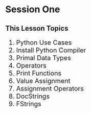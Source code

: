 # Session One

<h2>
    This Lesson Topics
</h2>
<ol style="font-size: 20px">
    <li>
        Python Use Cases
    </li>
    <li>
        Install Python Compiler
    </li>
    <li>
        Primal Data Types
    </li>
    <li>
        Operators
    </li>
    <li>
        Print Functions
    </li>
    <li>
        Value Assignment
    </li>
    <li>
        Assignment Operators
    </li>
    <li>
        DocStrings
    </li>
    <li>
        FStrings
    </li>
</ol>
